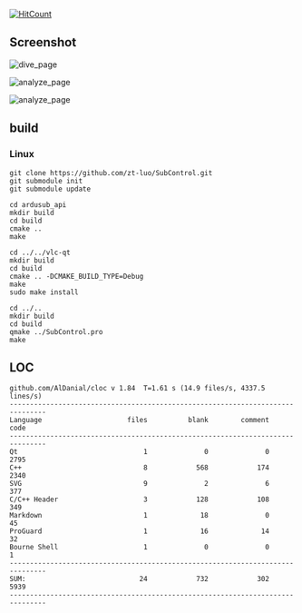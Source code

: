 [![HitCount](http://hits.dwyl.io/zt-luo/SubControl.svg)](http://hits.dwyl.io/zt-luo/SubControl)



## Screenshot

![dive_page](https://raw.githubusercontent.com/zt-luo/SubControl/master/doc/img/video.png)

![analyze_page](https://raw.githubusercontent.com/zt-luo/SubControl/master/doc/img/control.png)

![analyze_page](https://raw.githubusercontent.com/zt-luo/SubControl/master/doc/img/setting.png)

## build

### Linux

```shell
git clone https://github.com/zt-luo/SubControl.git
git submodule init
git submodule update

cd ardusub_api
mkdir build
cd build
cmake ..
make

cd ../../vlc-qt
mkdir build
cd build
cmake .. -DCMAKE_BUILD_TYPE=Debug
make
sudo make install

cd ../..
mkdir build
cd build
qmake ../SubControl.pro
make
```



## LOC

```
github.com/AlDanial/cloc v 1.84  T=1.61 s (14.9 files/s, 4337.5 lines/s)
-------------------------------------------------------------------------------
Language                     files          blank        comment           code
-------------------------------------------------------------------------------
Qt                               1              0              0           2795
C++                              8            568            174           2340
SVG                              9              2              6            377
C/C++ Header                     3            128            108            349
Markdown                         1             18              0             45
ProGuard                         1             16             14             32
Bourne Shell                     1              0              0              1
-------------------------------------------------------------------------------
SUM:                            24            732            302           5939
-------------------------------------------------------------------------------

```

